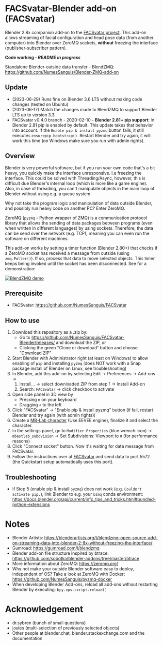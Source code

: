 # FACSvatar-Blender add-on (FACSvatar)
Blender 2.8x companion add-on to the [FACSvatar project](https://github.com/NumesSanguis/FACSvatar).
This add-on allows streaming of facial configuration and head pose data (from another computer) into Blender over ZeroMQ sockets,
**without** freezing the interface (publisher-subscriber pattern).

**Code working - *README in progress***

Standalone Blender-outside data transfer - BlendZMQ: https://github.com/NumesSanguis/Blender-ZMQ-add-on

## Update
- (2023-06-29) Runs fine on Blender 3.6 LTS without making code changes (tested on Ubuntu)
- (2023-06-17) Match the changes made to BlendZMQ to support Blender LTS up to version 3.3.
- FACSvatar v0.4.0 branch - 2020-02-10 - **Blender 2.81+ pip support**: In Blender 2.81 pip is enabled by default.
This update takes that behavior into account. If the `Enable pip & install pyzmq` button fails, it still executes
`ensurepip.bootstrap()`. Restart Blender and try again, it will work this time
(on Windows make sure you run with admin rights).

## Overview
Blender is very powerful software, but if you run your own code that's a bit heavy, you quickly make the interface
unresponsive. I.e freezing the interface.
This could be solved with Threading/Async, however, this is difficult due Blender's internal loop (which is more like a game engine).
Also, in case of threading, you can't manipulate objects in the main loop of Blender without using e.g. a queue system.

Why not take the program logic and manipulation of data outside Blender, and possibly run heavy code on another PC?
Enter ZeroMQ.

ZeroMQ (`pyzmq` - Python wrapper of ZMQ) is a communication protocol library that allows the sending of data packages
between programs (even when written in different languages) by using sockets.
Therefore, the data can be send over the network (e.g. TCP), meaning you can even run the software on different machines.

This add-on works by setting a timer function (Blender 2.80+) that checks if a ZeroMQ socket has received
a message from outside (using `zmq.Poller()`). If so, process that data to move selected objects.
This timer keeps being invoked until the socket has been disconnected.
See for a demonstration:

[![BlendZMQ demo](https://img.youtube.com/vi/wGDdDCS3E1g/0.jpg)](https://youtu.be/wGDdDCS3E1g)


## Prerequisite
- FACSvatar: https://github.com/NumesSanguis/FACSvatar

## How to use
1. Download this repository as a .zip by:
   - Go to https://github.com/NumesSanguis/FACSvatar-Blender/releases/ and download the ZIP, or
   - Clicking the green "Clone or download" button and choose "Download ZIP"
1. Start Blender with Administrator right (at least on Windows) to allow enabling of `pip` and installing `pyzmq`
(does NOT work with a Snap package install of Blender on Linux, see troubleshooting)
1. In Blender, add this add-on by selecting Edit -> Preferences -> Add-ons ->
   1. Install... -> select downloaded ZIP from step 1 -> Install Add-on
   1. Search: `FACSvatar` -> click checkbox to activate
1. Open side panel in 3D view by
   - Pressing `n` on your keyboard
   - Dragging `<` to the left
1. Click "FACSvatar" -> "Enable pip & install pyzmq" button (if fail, restart Blender and try again (with admin rights))
1. Create a [MB-Lab character](https://mblab.dev/download/) (Use EEVEE engine), finalize it and select the character.
1. In the settings panel, go to `Modifier Properties` (blue wrench icon) -> `mbastlab_subdvision` ->
   Set Subdivisions: Viewport to `0` (for performance reasons) 
1. Click "Connect socket" button. Now it's waiting for data message from FACSvatar.
1. Follow the instructions over at [FACSvatar](https://github.com/NumesSanguis/FACSvatar) and send data to port 5572
   (the Quickstart setup automatically uses this port).
    
    
## Troubleshooting
- If Step 5 (enable pip & install `pyzmq`) does not work (e.g. `Couldn't activate pip.`),
link Blender to e.g. your `bzmq` conda environment:
https://docs.blender.org/api/current/info_tips_and_tricks.html#bundled-python-extensions


# Notes
- Blender Artists: https://blenderartists.org/t/blendzmq-open-source-add-on-streaming-data-into-blender-2-8x-without-freezing-the-interface/
- Gumroad: https://gumroad.com/l/blendzmq
- Blender add-on file structure inspired by btrace: https://github.com/sobotka/blender-addons/tree/master/btrace
- More information about ZeroMQ: https://zeromq.org/
- Why not make your outside Blender software easy to deploy, independent of OS?
Take a look at ZeroMQ with Docker: https://github.com/NumesSanguis/pyzmq-docker
- When developing Blender Add-ons, reload all add-ons without restarting Blender by executing: `bpy.ops.script.reload()`


# Acknowledgement
- dr.sybren (bunch of small questions)
- joules (multi-selection of previously selected objects)
- Other people at blender.chat, blender.stackexchange.com and the documentation
